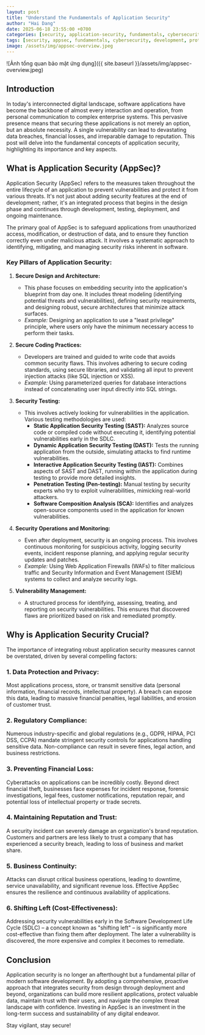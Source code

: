 ```yaml
---
layout: post
title: "Understand the Fundamentals of Application Security"
author: "Hai Dang"
date: 2025-06-18 23:55:00 +0700 
categories: [security, application-security, fundamentals, cybersecurity]
tags: [security, appsec, fundamentals, cybersecurity, development, protection]
image: /assets/img/appsec-overview.jpeg
---
```

![Ảnh tổng quan bảo mật ứng dụng]({{ site.baseurl }}/assets/img/appsec-overview.jpeg)
## Introduction

In today's interconnected digital landscape, software applications have become the backbone of almost every interaction and operation, from personal communication to complex enterprise systems. This pervasive presence means that securing these applications is not merely an option, but an absolute necessity. A single vulnerability can lead to devastating data breaches, financial losses, and irreparable damage to reputation. This post will delve into the fundamental concepts of application security, highlighting its importance and key aspects.

## What is Application Security (AppSec)?

Application Security (AppSec) refers to the measures taken throughout the entire lifecycle of an application to prevent vulnerabilities and protect it from various threats. It's not just about adding security features at the end of development; rather, it's an integrated process that begins in the design phase and continues through development, testing, deployment, and ongoing maintenance.

The primary goal of AppSec is to safeguard applications from unauthorized access, modification, or destruction of data, and to ensure they function correctly even under malicious attack. It involves a systematic approach to identifying, mitigating, and managing security risks inherent in software.

### Key Pillars of Application Security:

1.  **Secure Design and Architecture:**
    * This phase focuses on embedding security into the application's blueprint from day one. It includes threat modeling (identifying potential threats and vulnerabilities), defining security requirements, and designing robust, secure architectures that minimize attack surfaces.
    * *Example:* Designing an application to use a "least privilege" principle, where users only have the minimum necessary access to perform their tasks.

2.  **Secure Coding Practices:**
    * Developers are trained and guided to write code that avoids common security flaws. This involves adhering to secure coding standards, using secure libraries, and validating all input to prevent injection attacks (like SQL injection or XSS).
    * *Example:* Using parameterized queries for database interactions instead of concatenating user input directly into SQL strings.

3.  **Security Testing:**
    * This involves actively looking for vulnerabilities in the application. Various testing methodologies are used:
        * **Static Application Security Testing (SAST):** Analyzes source code or compiled code without executing it, identifying potential vulnerabilities early in the SDLC.
        * **Dynamic Application Security Testing (DAST):** Tests the running application from the outside, simulating attacks to find runtime vulnerabilities.
        * **Interactive Application Security Testing (IAST):** Combines aspects of SAST and DAST, running within the application during testing to provide more detailed insights.
        * **Penetration Testing (Pen-testing):** Manual testing by security experts who try to exploit vulnerabilities, mimicking real-world attackers.
        * **Software Composition Analysis (SCA):** Identifies and analyzes open-source components used in the application for known vulnerabilities.

4.  **Security Operations and Monitoring:**
    * Even after deployment, security is an ongoing process. This involves continuous monitoring for suspicious activity, logging security events, incident response planning, and applying regular security updates and patches.
    * *Example:* Using Web Application Firewalls (WAFs) to filter malicious traffic and Security Information and Event Management (SIEM) systems to collect and analyze security logs.

5.  **Vulnerability Management:**
    * A structured process for identifying, assessing, treating, and reporting on security vulnerabilities. This ensures that discovered flaws are prioritized based on risk and remediated promptly.

## Why is Application Security Crucial?

The importance of integrating robust application security measures cannot be overstated, driven by several compelling factors:

### 1. Data Protection and Privacy:
Most applications process, store, or transmit sensitive data (personal information, financial records, intellectual property). A breach can expose this data, leading to massive financial penalties, legal liabilities, and erosion of customer trust.

### 2. Regulatory Compliance:
Numerous industry-specific and global regulations (e.g., GDPR, HIPAA, PCI DSS, CCPA) mandate stringent security controls for applications handling sensitive data. Non-compliance can result in severe fines, legal action, and business restrictions.

### 3. Preventing Financial Loss:
Cyberattacks on applications can be incredibly costly. Beyond direct financial theft, businesses face expenses for incident response, forensic investigations, legal fees, customer notifications, reputation repair, and potential loss of intellectual property or trade secrets.

### 4. Maintaining Reputation and Trust:
A security incident can severely damage an organization's brand reputation. Customers and partners are less likely to trust a company that has experienced a security breach, leading to loss of business and market share.

### 5. Business Continuity:
Attacks can disrupt critical business operations, leading to downtime, service unavailability, and significant revenue loss. Effective AppSec ensures the resilience and continuous availability of applications.

### 6. Shifting Left (Cost-Effectiveness):
Addressing security vulnerabilities early in the Software Development Life Cycle (SDLC) – a concept known as "shifting left" – is significantly more cost-effective than fixing them after deployment. The later a vulnerability is discovered, the more expensive and complex it becomes to remediate.

## Conclusion

Application security is no longer an afterthought but a fundamental pillar of modern software development. By adopting a comprehensive, proactive approach that integrates security from design through deployment and beyond, organizations can build more resilient applications, protect valuable data, maintain trust with their users, and navigate the complex threat landscape with confidence. Investing in AppSec is an investment in the long-term success and sustainability of any digital endeavor.

Stay vigilant, stay secure!